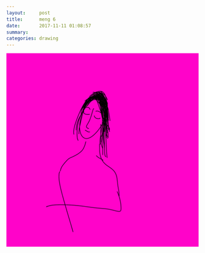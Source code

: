 ```yaml
---
layout:     post
title:      meng 6
date:       2017-11-11 01:08:57
summary:    
categories: drawing
---
```

![meng 6](/images/diary/meng-6.png ".")
